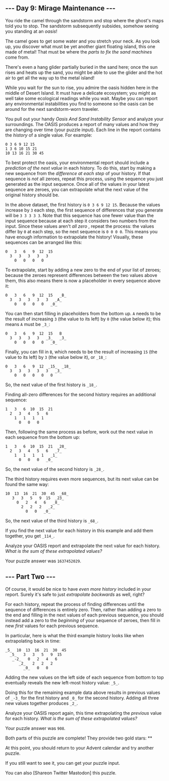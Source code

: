 ## \--- Day 9: Mirage Maintenance ---

You ride the camel through the sandstorm and stop where the ghost's maps told
you to stop. The sandstorm subsequently subsides, somehow seeing you standing
at an _oasis_!

The camel goes to get some water and you stretch your neck. As you look up,
you discover what must be yet another giant floating island, this one made of
metal! That must be where the _parts to fix the sand machines_ come from.

There's even a hang glider partially buried in the sand here; once the sun
rises and heats up the sand, you might be able to use the glider and the hot
air to get all the way up to the metal island!

While you wait for the sun to rise, you admire the oasis hidden here in the
middle of Desert Island. It must have a delicate ecosystem; you might as well
take some ecological readings while you wait. Maybe you can report any
environmental instabilities you find to someone so the oasis can be around for
the next sandstorm-worn traveler.

You pull out your handy _Oasis And Sand Instability Sensor_ and analyze your
surroundings. The OASIS produces a report of many values and how they are
changing over time (your puzzle input). Each line in the report contains the
_history_ of a single value. For example:

    
    
    0 3 6 9 12 15
    1 3 6 10 15 21
    10 13 16 21 30 45
    

To best protect the oasis, your environmental report should include a
_prediction of the next value_ in each history. To do this, start by making a
new sequence from the _difference at each step_ of your history. If that
sequence is _not_ all zeroes, repeat this process, using the sequence you just
generated as the input sequence. Once all of the values in your latest
sequence are zeroes, you can extrapolate what the next value of the original
history should be.

In the above dataset, the first history is `0 3 6 9 12 15`. Because the values
increase by `3` each step, the first sequence of differences that you generate
will be `3 3 3 3 3`. Note that this sequence has one fewer value than the
input sequence because at each step it considers two numbers from the input.
Since these values aren't _all zero_ , repeat the process: the values differ
by `0` at each step, so the next sequence is `0 0 0 0`. This means you have
enough information to extrapolate the history! Visually, these sequences can
be arranged like this:

    
    
    0   3   6   9  12  15
      3   3   3   3   3
        0   0   0   0
    

To extrapolate, start by adding a new zero to the end of your list of zeroes;
because the zeroes represent differences between the two values above them,
this also means there is now a placeholder in every sequence above it:

    
    
    0   3   6   9  12  15   _B_
      3   3   3   3   3   _A_
        0   0   0   0   _0_
    

You can then start filling in placeholders from the bottom up. `A` needs to be
the result of increasing `3` (the value to its left) by `0` (the value below
it); this means `A` must be `_3_`:

    
    
    0   3   6   9  12  15   B
      3   3   3   3   _3_   _3_
        0   0   0   0   _0_
    

Finally, you can fill in `B`, which needs to be the result of increasing `15`
(the value to its left) by `3` (the value below it), or `_18_`:

    
    
    0   3   6   9  12  _15_  _18_
      3   3   3   3   3   _3_
        0   0   0   0   0
    

So, the next value of the first history is `_18_`.

Finding all-zero differences for the second history requires an additional
sequence:

    
    
    1   3   6  10  15  21
      2   3   4   5   6
        1   1   1   1
          0   0   0
    

Then, following the same process as before, work out the next value in each
sequence from the bottom up:

    
    
    1   3   6  10  15  21  _28_
      2   3   4   5   6   _7_
        1   1   1   1   _1_
          0   0   0   _0_
    

So, the next value of the second history is `_28_`.

The third history requires even more sequences, but its next value can be
found the same way:

    
    
    10  13  16  21  30  45  _68_
       3   3   5   9  15  _23_
         0   2   4   6   _8_
           2   2   2   _2_
             0   0   _0_
    

So, the next value of the third history is `_68_`.

If you find the next value for each history in this example and add them
together, you get `_114_`.

Analyze your OASIS report and extrapolate the next value for each history.
_What is the sum of these extrapolated values?_

Your puzzle answer was `1637452029`.

## \--- Part Two ---

Of course, it would be nice to have _even more history_ included in your
report. Surely it's safe to just _extrapolate backwards_ as well, right?

For each history, repeat the process of finding differences until the sequence
of differences is entirely zero. Then, rather than adding a zero to the end
and filling in the next values of each previous sequence, you should instead
add a zero to the _beginning_ of your sequence of zeroes, then fill in new
_first_ values for each previous sequence.

In particular, here is what the third example history looks like when
extrapolating back in time:

    
    
    _5_  10  13  16  21  30  45
      _5_   3   3   5   9  15
       _-2_   0   2   4   6
          _2_   2   2   2
            _0_   0   0
    

Adding the new values on the left side of each sequence from bottom to top
eventually reveals the new left-most history value: `_5_`.

Doing this for the remaining example data above results in previous values of
`_-3_` for the first history and `_0_` for the second history. Adding all
three new values together produces `_2_`.

Analyze your OASIS report again, this time extrapolating the _previous_ value
for each history. _What is the sum of these extrapolated values?_

Your puzzle answer was `908`.

Both parts of this puzzle are complete! They provide two gold stars: **

At this point, you should return to your Advent calendar and try another
puzzle.

If you still want to see it, you can get your puzzle input.

You can also [Shareon Twitter Mastodon] this puzzle.

